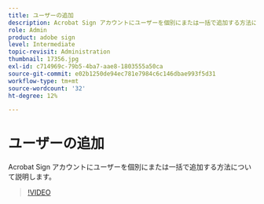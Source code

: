 ```yaml
---
title: ユーザーの追加
description: Acrobat Sign アカウントにユーザーを個別にまたは一括で追加する方法について説明します
role: Admin
product: adobe sign
level: Intermediate
topic-revisit: Administration
thumbnail: 17356.jpg
exl-id: c714969c-79b5-4ba7-aae8-1803555a50ca
source-git-commit: e02b1250de94ec781e7984c6c146dbae993f5d31
workflow-type: tm+mt
source-wordcount: '32'
ht-degree: 12%

---
```


# ユーザーの追加

Acrobat Sign アカウントにユーザーを個別にまたは一括で追加する方法について説明します。

>[!VIDEO](https://video.tv.adobe.com/v/17356?hidetitle=true)
